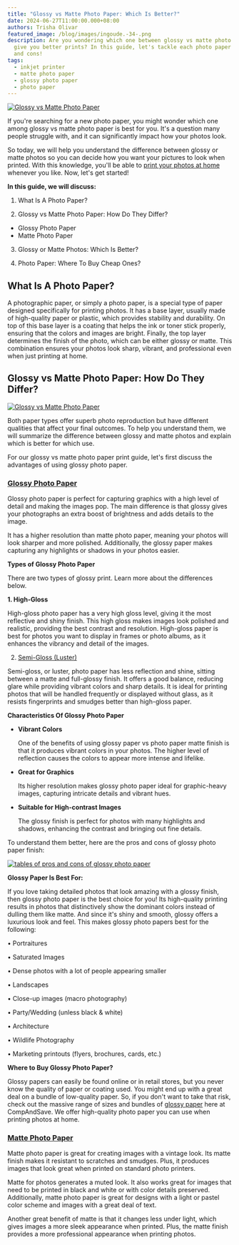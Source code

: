 ```yaml
---
title: "Glossy vs Matte Photo Paper: Which Is Better?"
date: 2024-06-27T11:00:00.000+08:00
authors: Trisha Olivar
featured_image: /blog/images/ingoude.-34-.png
description: Are you wondering which one between glossy vs matte photo paper can
  give you better prints? In this guide, let's tackle each photo paper's pros
  and cons!
tags:
  - inkjet printer
  - matte photo paper
  - glossy photo paper
  - photo paper
---
```

[![Glossy vs Matte Photo Paper](/blog/images/ingoude.-34-.png "Glossy vs Matte Photo Paper")](/blog/images/ingoude.-34-.png)

If you're searching for a new photo paper, you might wonder which one among glossy vs matte photo paper is best for you. It's a question many people struggle with, and it can significantly impact how your photos look. 

So today, we will help you understand the difference between glossy or matte photos so you can decide how you want your pictures to look when printed. With this knowledge, you'll be able to [print your photos at home](https://www.compandsave.com/how-to-print-high-quality-photos-at-home) whenever you like. Now, let's get started!

**In this guide, we will discuss:**

1. What Is A Photo Paper?

2. Glossy vs Matte Photo Paper: How Do They Differ?

* Glossy Photo Paper
* Matte Photo Paper

3. Glossy or Matte Photos: Which Is Better?

4. Photo Paper: Where To Buy Cheap Ones?

## What Is A Photo Paper?

A photographic paper, or simply a photo paper, is a special type of paper designed specifically for printing photos. It has a base layer, usually made of high-quality paper or plastic, which provides stability and durability. On top of this base layer is a coating that helps the ink or toner stick properly, ensuring that the colors and images are bright. Finally, the top layer determines the finish of the photo, which can be either glossy or matte. This combination ensures your photos look sharp, vibrant, and professional even when just printing at home.

## Glossy vs Matte Photo Paper: How Do They Differ?

[![Glossy vs Matte Photo Paper](/blog/images/glossy-vs-matte-photo-paper.png "Glossy vs Matte Photo Paper")](/blog/images/glossy-vs-matte-photo-paper.png)

Both paper types offer superb photo reproduction but have different qualities that affect your final outcomes. To help you understand them, we will summarize the difference between glossy and matte photos and explain which is better for which use.

For our glossy vs matte photo paper print guide, let's first discuss the advantages of using glossy photo paper.

### [Glossy Photo Paper](https://www.compandsave.com/paper/photo-paper/glossy)

Glossy photo paper is perfect for capturing graphics with a high level of detail and making the images pop. The main difference is that glossy gives your photographs an extra boost of brightness and adds details to the image. 

It has a higher resolution than matte photo paper, meaning your photos will look sharper and more polished. Additionally, the glossy paper makes capturing any highlights or shadows in your photos easier.

**Types of Glossy Photo Paper**

There are two types of glossy print. Learn more about the differences below.

**1. High-Gloss**

High-gloss photo paper has a very high gloss level, giving it the most reflective and shiny finish. This high gloss makes images look polished and realistic, providing the best contrast and resolution. High-gloss paper is best for photos you want to display in frames or photo albums, as it enhances the vibrancy and detail of the images.

2. [Semi-Gloss (Luster) ](https://www.compandsave.com/paper/photo-paper/lustre)

Semi-gloss, or luster, photo paper has less reflection and shine, sitting between a matte and full-glossy finish. It offers a good balance, reducing glare while providing vibrant colors and sharp details. It is ideal for printing photos that will be handled frequently or displayed without glass, as it resists fingerprints and smudges better than high-gloss paper.

**Characteristics Of Glossy Photo Paper**

* **Vibrant Colors**

  One of the benefits of using glossy paper vs photo paper matte finish is that it produces vibrant colors in your photos. The higher level of reflection causes the colors to appear more intense and lifelike.
* **Great for Graphics**

  Its higher resolution makes glossy photo paper ideal for graphic-heavy images, capturing intricate details and vibrant hues.
* **Suitable for High-contrast Images**

  The glossy finish is perfect for photos with many highlights and shadows, enhancing the contrast and bringing out fine details.

To understand them better, here are the pros and cons of glossy photo paper finish:

[![tables of pros and cons of glossy photo paper](/blog/images/screenshot-2024-06-27-at-11.16.05 pm.png "pros and cons of glossy photo paper")](/blog/images/screenshot-2024-06-27-at-11.16.05 pm.png)

**Glossy Paper Is Best For:**

If you love taking detailed photos that look amazing with a glossy finish, then glossy photo paper is the best choice for you! Its high-quality printing results in photos that distinctively show the dominant colors instead of dulling them like matte. And since it's shiny and smooth, glossy offers a luxurious look and feel. This makes glossy photo papers best for the following:

• Portraitures

• Saturated Images

• Dense photos with a lot of people appearing smaller

• Landscapes

• Close-up images (macro photography)

• Party/Wedding (unless black & white)

• Architecture

• Wildlife Photography

• Marketing printouts (flyers, brochures, cards, etc.)

**Where to Buy Glossy Photo Paper?**

Glossy papers can easily be found online or in retail stores, but you never know the quality of paper or coating used. You might end up with a great deal on a bundle of low-quality paper. So, if you don't want to take that risk, check out the massive range of sizes and bundles of [glossy paper](https://www.compandsave.com/paper/photo-paper/glossy) here at CompAndSave. We offer high-quality photo paper you can use when printing photos at home.

### [Matte Photo Paper](https://www.compandsave.com/paper/photo-paper/matte)

Matte photo paper is great for creating images with a vintage look. Its matte finish makes it resistant to scratches and smudges. Plus, it produces images that look great when printed on standard photo printers.

Matte for photos generates a muted look. It also works great for images that need to be printed in black and white or with color details preserved. Additionally, matte photo paper is great for designs with a light or pastel color scheme and images with a great deal of text.

Another great benefit of matte is that it changes less under light, which gives images a more sleek appearance when printed. Plus, the matte finish provides a more professional appearance when printing photos.
